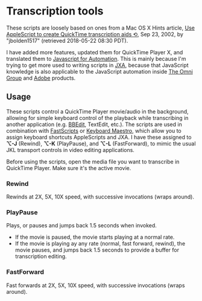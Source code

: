 # Transcription tools

These scripts are loosely based on ones from a Mac OS X Hints article, [Use AppleScript to create QuickTime transcription aids ](http://hints.macworld.com/article.php?story=20020923054047650)[⟲](http://web.archive.org/web/20150906112801/http://hints.macworld.com/article.php?story=20020923054047650), Sep 23, 2002, by "jbolden1517" (retrieved 2018-05-22 08:30 PDT).

I have added more features, updated them for QuickTime Player X, and translated them to [Javascript for Automation](https://developer.apple.com/library/archive/releasenotes/InterapplicationCommunication/RN-JavaScriptForAutomation/Articles/Introduction.html). This is mainly because I'm trying to get more used to writing scripts in [JXA](https://developer.apple.com/videos/play/wwdc2014/306/), because that JavaScript knowledge is also applicable to the JavaScript automation inside [The Omni Group](https://omni-automation.com) and [Adobe](https://www.adobe.com/devnet/scripting.html) products.

## Usage

These scripts control a QuickTime Player movie/audio in the background, allowing for simple keyboard control of the playback while transcribing in another application (e.g. [BBEdit](http://www.barebones.com/products/bbedit/index.html), TextEdit, etc.). The scripts are used in combination with [FastScripts](https://red-sweater.com/fastscripts/) or [Keyboard Maestro](https://www.keyboardmaestro.com/), which allow you to assign keyboard shortcuts AppleScripts and JXA. I have these assigned to **⌥-J** (Rewind), **⌥-K** (PlayPause), and **⌥-L** (FastForward), to mimic the usual JKL transport controls in video editing applications.

Before using the scripts, open the media file you want to transcribe in QuickTime Player. Make sure it's the active movie.

### Rewind

Rewinds at 2X, 5X, 10X speed, with successive invocations (wraps around).

### PlayPause

Plays, or pauses and jumps back 1.5 seconds when invoked.

- If the movie is paused, the movie starts playing at a normal rate.
- If the movie is playing ay any rate (normal, fast forward, rewind), the movie pauses, and jumps back 1.5 seconds to provide a buffer for transcription editing.

### FastForward

Fast forwards at 2X, 5X, 10X speed, with successive invocations (wraps around).
